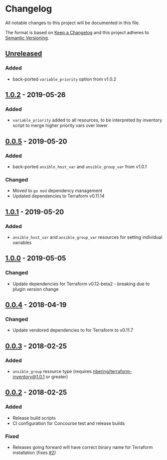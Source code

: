 # Changelog
All notable changes to this project will be documented in this file.

The format is based on [Keep a Changelog](http://keepachangelog.com/en/1.0.0/)
and this project adheres to [Semantic Versioning](http://semver.org/spec/v2.0.0.html).

## [Unreleased]
### Added
- back-ported `variable_priority` option from v1.0.2

## [1.0.2] - 2019-05-26
### Added
- `variable_priority` added to all resources, to be interpreted by inventory script to merge higher priority vars over lower

## [0.0.5] - 2019-05-20
### Added
- back-ported `ansible_host_var` and `ansible_group_var` from v1.0.1

### Changed
- Moved to `go mod` dependency management
- Updated dependencies to Terraform v0.11.14

## [1.0.1] - 2019-05-20
### Added
- `ansible_host_var` and `ansible_group_var` resources for setting individual variables

## [1.0.0] - 2019-05-05
### Changed
- Update dependencies for Terraform v0.12-beta2 - breaking due to plugin version change

## [0.0.4] - 2018-04-19
### Changed
- Update vendored dependencies to for Terraform to v0.11.7

## [0.0.3] - 2018-02-25
### Added
- `ansible_group` resource type (requires [nbering/terraform-inventory@1.0.1](https://github.com/nbering/terraform-inventory/releases/tag/v1.0.1) or greater)
## [0.0.2] - 2018-02-25
### Added
- Release build scripts
- CI configuration for Concourse test and release builds

### Fixed
- Releases going forward will have correct binary name for Terraform installation (fixes [#2](https://github.com/nbering/terraform-provider-ansible/issues/2))

[Unreleased]: https://github.com/nbering/terraform-provider-ansible/compare/v1.0.2...HEAD
[1.0.2]: https://github.com/nbering/terraform-provider-ansible/compare/v1.0.1...v1.0.2
[0.0.5]: https://github.com/nbering/terraform-provider-ansible/compare/v0.0.4...v0.0.5
[1.0.1]: https://github.com/nbering/terraform-provider-ansible/compare/v1.0.0...v1.0.1
[1.0.0]: https://github.com/nbering/terraform-provider-ansible/compare/v0.0.4...v1.0.0
[0.0.4]: https://github.com/nbering/terraform-provider-ansible/compare/v0.0.3...v0.0.4
[0.0.3]: https://github.com/nbering/terraform-provider-ansible/compare/v0.0.2...v0.0.3
[0.0.2]: https://github.com/nbering/terraform-provider-ansible/compare/v0.0.1...v0.0.2
